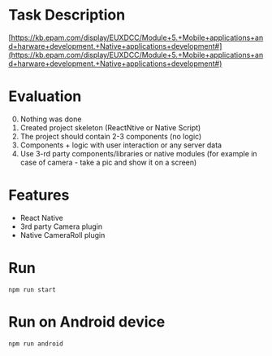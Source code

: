 # Task Description

[https://kb.epam.com/display/EUXDCC/Module+5.+Mobile+applications+and+harware+development.+Native+applications+development#](https://kb.epam.com/display/EUXDCC/Module+5.+Mobile+applications+and+harware+development.+Native+applications+development#)


# Evaluation
0. Nothing was done
1. Created project skeleton (ReactNtive or Native Script)
2. The project should contain 2-3 components (no logic)
3. Components + logic with user interaction or any server data
4. Use 3-rd party components/libraries or native modules (for example in case of camera - take a pic and show it on a screen)

# Features
- React Native
- 3rd party Camera plugin
- Native CameraRoll plugin

# Run
```
npm run start
```

# Run on Android device
```
npm run android
```